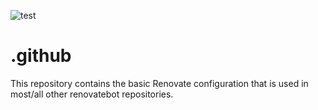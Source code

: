 ![test](https://github.com/renovatebot/.github/workflows/test/badge.svg)

# .github

This repository contains the basic Renovate configuration that is used in most/all other renovatebot repositories.

